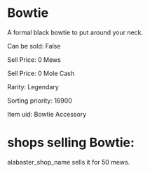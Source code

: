# Bowtie

A formal black bowtie to put around your neck.

Can be sold: False

Sell Price: 0 Mews

Sell Price: 0 Mole Cash

Rarity: Legendary

Sorting priority: 16900

Item uid: Bowtie Accessory

# shops selling Bowtie:

alabaster_shop_name sells it for 50 mews.